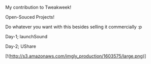 My contribution to Tweakweek!

Open-Souced Projects!

Do whatever you want with this besides selling it commercially :p


Day-1; launchSound

Day-2; UShare

[!(http://s3.amazonaws.com/imgly_production/1603575/large.png)]
